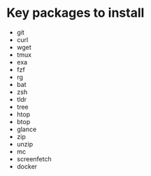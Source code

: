 # Key packages to install

- git
- curl
- wget
- tmux
- exa
- fzf
- rg
- bat
- zsh
- tldr
- tree
- htop
- btop
- glance
- zip
- unzip
- mc
- screenfetch
- docker